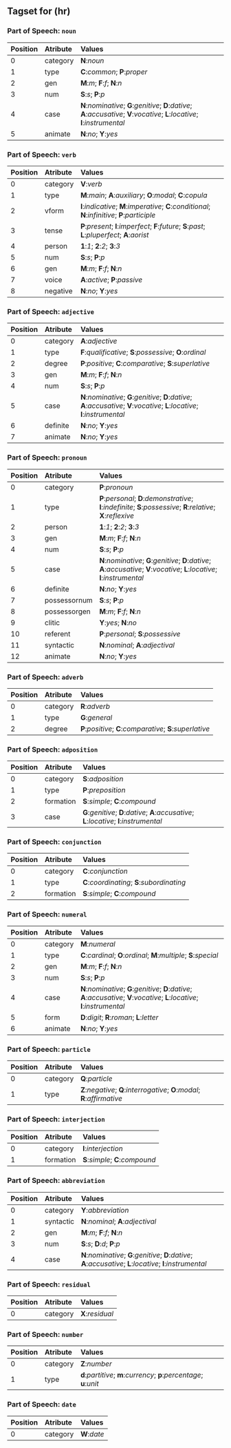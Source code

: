 ## Tagset for (hr)


### Part of Speech: `noun`
| Position | Atribute | Values |
|:----     |:----     |:----   |
| 0        | category | **N**:_noun_ |
| 1 | type |   **C**:_common_;   **P**:_proper_|
| 2 | gen |   **M**:_m_;   **F**:_f_;   **N**:_n_|
| 3 | num |   **S**:_s_;   **P**:_p_|
| 4 | case |   **N**:_nominative_;   **G**:_genitive_;   **D**:_dative_;   **A**:_accusative_;   **V**:_vocative_;   **L**:_locative_;   **I**:_instrumental_|
| 5 | animate |   **N**:_no_;   **Y**:_yes_|

### Part of Speech: `verb`
| Position | Atribute | Values |
|:----     |:----     |:----   |
| 0        | category | **V**:_verb_ |
| 1 | type |   **M**:_main_;   **A**:_auxiliary_;   **O**:_modal_;   **C**:_copula_|
| 2 | vform |   **I**:_indicative_;   **M**:_imperative_;   **C**:_conditional_;   **N**:_infinitive_;   **P**:_participle_|
| 3 | tense |   **P**:_present_;   **I**:_imperfect_;   **F**:_future_;   **S**:_past_;   **L**:_pluperfect_;   **A**:_aorist_|
| 4 | person |   **1**:_1_;   **2**:_2_;   **3**:_3_|
| 5 | num |   **S**:_s_;   **P**:_p_|
| 6 | gen |   **M**:_m_;   **F**:_f_;   **N**:_n_|
| 7 | voice |   **A**:_active_;   **P**:_passive_|
| 8 | negative |   **N**:_no_;   **Y**:_yes_|

### Part of Speech: `adjective`
| Position | Atribute | Values |
|:----     |:----     |:----   |
| 0        | category | **A**:_adjective_ |
| 1 | type |   **F**:_qualificative_;   **S**:_possessive_;   **O**:_ordinal_|
| 2 | degree |   **P**:_positive_;   **C**:_comparative_;   **S**:_superlative_|
| 3 | gen |   **M**:_m_;   **F**:_f_;   **N**:_n_|
| 4 | num |   **S**:_s_;   **P**:_p_|
| 5 | case |   **N**:_nominative_;   **G**:_genitive_;   **D**:_dative_;   **A**:_accusative_;   **V**:_vocative_;   **L**:_locative_;   **I**:_instrumental_|
| 6 | definite |   **N**:_no_;   **Y**:_yes_|
| 7 | animate |   **N**:_no_;   **Y**:_yes_|

### Part of Speech: `pronoun`
| Position | Atribute | Values |
|:----     |:----     |:----   |
| 0        | category | **P**:_pronoun_ |
| 1 | type |   **P**:_personal_;   **D**:_demonstrative_;   **I**:_indefinite_;   **S**:_possessive_;   **R**:_relative_;   **X**:_reflexive_|
| 2 | person |   **1**:_1_;   **2**:_2_;   **3**:_3_|
| 3 | gen |   **M**:_m_;   **F**:_f_;   **N**:_n_|
| 4 | num |   **S**:_s_;   **P**:_p_|
| 5 | case |   **N**:_nominative_;   **G**:_genitive_;   **D**:_dative_;   **A**:_accusative_;   **V**:_vocative_;   **L**:_locative_;   **I**:_instrumental_|
| 6 | definite |   **N**:_no_;   **Y**:_yes_|
| 7 | possessornum |   **S**:_s_;   **P**:_p_|
| 8 | possessorgen |   **M**:_m_;   **F**:_f_;   **N**:_n_|
| 9 | clitic |   **Y**:_yes_;   **N**:_no_|
| 10 | referent |   **P**:_personal_;   **S**:_possessive_|
| 11 | syntactic |   **N**:_nominal_;   **A**:_adjectival_|
| 12 | animate |   **N**:_no_;   **Y**:_yes_|

### Part of Speech: `adverb`
| Position | Atribute | Values |
|:----     |:----     |:----   |
| 0        | category | **R**:_adverb_ |
| 1 | type |   **G**:_general_|
| 2 | degree |   **P**:_positive_;   **C**:_comparative_;   **S**:_superlative_|

### Part of Speech: `adposition`
| Position | Atribute | Values |
|:----     |:----     |:----   |
| 0        | category | **S**:_adposition_ |
| 1 | type |   **P**:_preposition_|
| 2 | formation |   **S**:_simple_;   **C**:_compound_|
| 3 | case |   **G**:_genitive_;   **D**:_dative_;   **A**:_accusative_;   **L**:_locative_;   **I**:_instrumental_|

### Part of Speech: `conjunction`
| Position | Atribute | Values |
|:----     |:----     |:----   |
| 0        | category | **C**:_conjunction_ |
| 1 | type |   **C**:_coordinating_;   **S**:_subordinating_|
| 2 | formation |   **S**:_simple_;   **C**:_compound_|

### Part of Speech: `numeral`
| Position | Atribute | Values |
|:----     |:----     |:----   |
| 0        | category | **M**:_numeral_ |
| 1 | type |   **C**:_cardinal_;   **O**:_ordinal_;   **M**:_multiple_;   **S**:_special_|
| 2 | gen |   **M**:_m_;   **F**:_f_;   **N**:_n_|
| 3 | num |   **S**:_s_;   **P**:_p_|
| 4 | case |   **N**:_nominative_;   **G**:_genitive_;   **D**:_dative_;   **A**:_accusative_;   **V**:_vocative_;   **L**:_locative_;   **I**:_instrumental_|
| 5 | form |   **D**:_digit_;   **R**:_roman_;   **L**:_letter_|
| 6 | animate |   **N**:_no_;   **Y**:_yes_|

### Part of Speech: `particle`
| Position | Atribute | Values |
|:----     |:----     |:----   |
| 0        | category | **Q**:_particle_ |
| 1 | type |   **Z**:_negative_;   **Q**:_interrogative_;   **O**:_modal_;   **R**:_affirmative_|

### Part of Speech: `interjection`
| Position | Atribute | Values |
|:----     |:----     |:----   |
| 0        | category | **I**:_interjection_ |
| 1 | formation |   **S**:_simple_;   **C**:_compound_|

### Part of Speech: `abbreviation`
| Position | Atribute | Values |
|:----     |:----     |:----   |
| 0        | category | **Y**:_abbreviation_ |
| 1 | syntactic |   **N**:_nominal_;   **A**:_adjectival_|
| 2 | gen |   **M**:_m_;   **F**:_f_;   **N**:_n_|
| 3 | num |   **S**:_s_;   **D**:_d_;   **P**:_p_|
| 4 | case |   **N**:_nominative_;   **G**:_genitive_;   **D**:_dative_;   **A**:_accusative_;   **L**:_locative_;   **I**:_instrumental_|

### Part of Speech: `residual`
| Position | Atribute | Values |
|:----     |:----     |:----   |
| 0        | category | **X**:_residual_ |

### Part of Speech: `number`
| Position | Atribute | Values |
|:----     |:----     |:----   |
| 0        | category | **Z**:_number_ |
| 1 | type |   **d**:_partitive_;   **m**:_currency_;   **p**:_percentage_;   **u**:_unit_|

### Part of Speech: `date`
| Position | Atribute | Values |
|:----     |:----     |:----   |
| 0        | category | **W**:_date_ |
